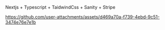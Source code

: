 <div>
  <p> Nextjs + Typescript + TaidwindCss + Sanity + Stripe </p>
</div>


https://github.com/user-attachments/assets/d469a70a-f739-4ebd-9c51-3474e76e7e1b


